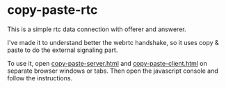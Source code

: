 copy-paste-rtc
==============

This is a simple rtc data connection with offerer and answerer. 

I've made it to understand better the webrtc handshake, so it uses copy & paste
to do the external signaling part.

To use it, open [copy-paste-server.html](https://rawgithub.com/massahud/webrtc-tests/master/copy-paste-rtc/copy-paste-server.html/) and [copy-paste-client.html](https://rawgithub.com/massahud/webrtc-tests/master/copy-paste-rtc/copy-paste-client.html/) on separate
browser windows or tabs. Then open the javascript console and follow the
instructions.
